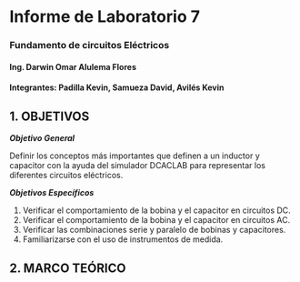 # Informe de Laboratorio 7
### Fundamento de circuitos Eléctricos 
#### Ing. Darwin Omar Alulema Flores
#### Integrantes: Padilla Kevin, Samueza David, Avilés Kevin
 
 ## 1. OBJETIVOS
 
***Objetivo General***

Definir los conceptos más importantes que definen a un inductor y capacitor con la ayuda del simulador DCACLAB para representar los diferentes circuitos eléctricos.

***Objetivos Específicos***
1. Verificar el comportamiento de la bobina y el capacitor en circuitos DC.
2. Verificar el comportamiento de la bobina y el capacitor en circuitos AC.
3. Verificar las combinaciones serie y paralelo de bobinas y capacitores.
4. Familiarizarse con el uso de instrumentos de medida.
## 2. MARCO TEÓRICO
